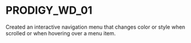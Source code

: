 # PRODIGY_WD_01
Created an interactive navigation menu that changes color or style when scrolled or when hovering over a menu item.
